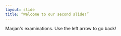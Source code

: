 ```yaml
---
layout: slide
title: “Welcome to our second slide!”
---
```

Marjan's examinations.
Use the left arrow to go back!

